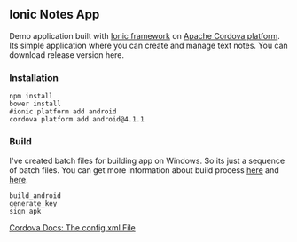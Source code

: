 ## Ionic Notes App
Demo application built with [Ionic framework](http://ionicframework.com) on [Apache Cordova platform](https://cordova.apache.org). Its simple application where you can create and manage text notes. You can download release version here.

### Installation
```
npm install
bower install
#ionic platform add android
cordova platform add android@4.1.1
```

### Build
I've created batch files for building app on Windows. So its just a sequence of batch files. You can get more information about build process [here](http://ionicframework.com/docs/guide/publishing.html) and [here](https://cordova.apache.org/docs/en/4.0.0/guide/platforms/android/).
```
build_android
generate_key
sign_apk
```
  
[Cordova Docs: The config.xml File](https://cordova.apache.org/docs/en/4.0.0/config_ref/)